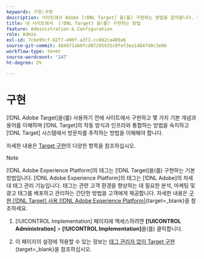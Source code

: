```yaml
---
keywords: 구현;구현
description: 사이트에서 Adobe [!DNL Target] 을(를) 구현하는 방법을 알아봅니다. 전역 설정, 구현 방법(AEP Web SDK 또는 at.js) 등을 설정합니다.
title: 내 사이트에서  [!DNL Target] 을(를) 구현하는 방법
feature: Administration & Configuration
role: Admin
exl-id: 7cbe95cf-82f7-490f-a3f1-cc882ca489a6
source-git-commit: 484971ab0fcd07205935c0fef3ea1484f40c3e96
workflow-type: tm+mt
source-wordcount: '147'
ht-degree: 2%

---
```


# 구현

[!DNL Adobe Target]을(를) 사용하기 전에 사이트에서 구현하고 몇 가지 기본 개념과 용어를 이해하며 [!DNL Target]의 작동 방식과 인프라와 통합하는 방법을 숙지하고 [!DNL Target] 시스템에서 방문자를 추적하는 방법을 이해해야 합니다.

자세한 내용은 [Target 구현](/help/main/c-implementing-target/implementing-target.md)의 다양한 항목을 참조하십시오.

>[!NOTE]
>
>[!DNL Adobe Experience Platform]의 태그는 [!DNL Target]을(를) 구현하는 기본 방법입니다. [!DNL Adobe Experience Platform]의 태그는 [!DNL Adobe]의 차세대 태그 관리 기능입니다. 태그는 관련 고객 환경을 향상하는 데 필요한 분석, 마케팅 및 광고 태그를 배포하고 관리하는 간단한 방법을 고객에게 제공합니다. 자세한 내용은 [구현 [!DNL Target] 사용 [!DNL Adobe Experience Platform]](https://experienceleague.adobe.com/docs/target-dev/developer/client-side/at-js-implementation/deploy-at-js/implement-target-using-adobe-launch.html){target=_blank}을 참조하세요.

1. [!UICONTROL Implementation] 페이지에 액세스하려면 **[!UICONTROL Administration]** > **[!UICONTROL Implementation]**&#x200B;을(를) 클릭합니다.

1. 이 페이지의 설정에 적용할 수 있는 정보는 [태그 관리자 없이 Target 구현](https://experienceleague.adobe.com/docs/target-dev/developer/client-side/at-js-implementation/deploy-at-js/implement-target-without-a-tag-manager.html){target=_blank}을 참조하십시오.
